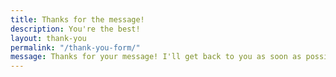 ```yaml
---
title: Thanks for the message!
description: You're the best!
layout: thank-you
permalink: "/thank-you-form/"
message: Thanks for your message! I'll get back to you as soon as possible.
---
```

